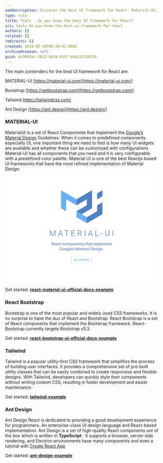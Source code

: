 ```yaml
---
seoDescription: Discover the best UI framework for React: Material-UI, Bootstrap, Tailwind, and Ant Design.
type: rule
title: Tools - Do you know the best UI framework for React?
uri: tools-do-you-know-the-best-ui-framework-for-react
authors: []
related: []
redirects: []
created: 2019-05-16T06:19:43.000Z
archivedreason: null
guid: dc30d2ec-2612-4b34-9357-b5d321159739
---
```


The main contenders for the best UI framework for React are:

<!--endintro-->

MATERIAL-UI [https://material-ui.com](https://material-ui.com/)

Bootstrap [https://getbootstrap.com](https://getbootstrap.com/)

Tailwind https://tailwindcss.com/

Ant Design [https://ant.design](https://ant.design/)

### MATERIAL-UI

MaterialUI is a set of React Components that Implement the [Google’s Material Design](https://material.io/guidelines/material-design/introduction.html) Guidelines. When it comes to predefined components especially UI, one important thing we need to find is how many UI widgets are available and whether these can be customized with configurations. Material-UI has all components that you need and it is very configurable with a predefined color palette. Material UI is one of the best Reactjs based UI frameworks that have the most refined implementation of Material Design.

![Figure: MaterialUI is a set of React components that implement Google's Material Design](Snipaste_2019-05-14_18-04-27.jpg)

Get started: **[react-material-ui-official-docs-example](https://stackblitz.com/edit/react-material-ui-official-docs-example)**

### React Bootstrap

Bootstrap is one of the most popular and widely used CSS frameworks. It is no surprise to have the duo of React and Bootstrap. React Bootstrap is a set of React components that implement the Bootstrap framework. React-Bootstrap currently targets Bootstrap v5.3.

Get started: **[react-bootstrap-ui-official-docs-example](https://stackblitz.com/edit/react-bootstrap-examples)**

### Tailwind

Tailwind is a popular utility-first CSS framework that simplifies the process of building user interfaces. It provides a comprehensive set of pre-built utility classes that can be easily combined to create responsive and flexible designs. With Tailwind, developers can quickly style their components without writing custom CSS, resulting in faster development and easier maintenance.

Get started: [ **tailwind-example**](https://tailwindcss.com/docs/utility-first)

### Ant Design

Ant Design React is dedicated to providing a good development experience for programmers. An enterprise-class UI design language and React-based implementation. Ant Design is a set of high-quality React components out of the box which is written in **TypeScript** . It supports a browser, server-side rendering, and Electron environments have many components and even a tutorial with [Create React App](https://ant.design/docs/react/use-with-create-react-app)

Get started: **[ant-design-example](https://codesandbox.io/s/wk04r016q8?from-embed)**
